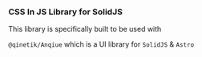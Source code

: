 ### CSS In JS Library for SolidJS

This library is specifically built to be used with

`@qinetik/Anqiue` which is a UI library for `SolidJS` & `Astro`